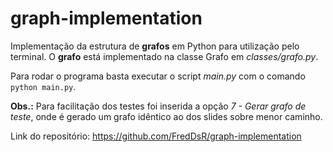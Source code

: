 # graph-implementation

Implementação da estrutura de **grafos** em Python para utilização pelo terminal. O **grafo** está implementado na classe Grafo em *classes/grafo.py*.

Para rodar o programa basta executar o script *main.py* com o comando `python main.py`.

**Obs.:** Para facilitação dos testes foi inserida a opção *7 - Gerar grafo de teste*, onde é gerado um grafo idêntico ao dos slides sobre menor caminho. 

Link do repositório: https://github.com/FredDsR/graph-implementation
